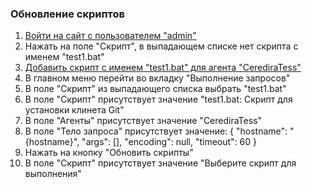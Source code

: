 ### Обновление скриптов

1. [Войти на сайт с пользователем "admin"](../../../../0.%20Шаги/1.%20Войти%20на%20сайт%20с%20пользователем%20username.md)
1. Нажать на поле "Скрипт", в выпадающем списке нет скрипта с именем "test1.bat"
1. [Добавить скрипт с именем "test1.bat" для агента "CerediraTess"](../../../../0.%20Шаги/7.%20Добавление%20скриптов%20scripts%20для%20существующего%20агента%20agent.md)
1. В главном меню перейти во вкладку "Выполнение запросов"
1. В поле "Скрипт" из выпадающего списка выбрать "test1.bat"
1. В поле "Скрипт" присутствует значение "test1.bat: Скрипт для установки клинета Git"
1. В поле "Агенты" присутствует значение "CerediraTess"
1. В поле "Тело запроса" присутствует значение:
{
    "hostname": "{hostname}",
    "args": [],
    "encoding": null,
    "timeout": 60
}
1. Нажать на кнопку "Обновить скрипты"
1. В поле "Скрипт" присутствует значение "Выберите скрипт для выполнения"